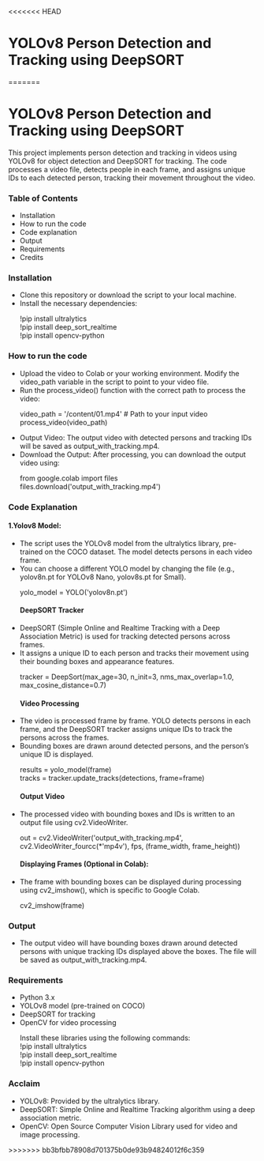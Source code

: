 <<<<<<< HEAD
<h1>YOLOv8 Person Detection and Tracking using DeepSORT</h1>
=======
<h1>YOLOv8 Person Detection and Tracking using DeepSORT</h1>
<p>This project implements person detection and tracking in videos using YOLOv8 for object detection and DeepSORT for tracking. The code processes a video file, detects people in each frame, and assigns unique IDs to each detected person, tracking their movement throughout the video.</p>
<h3>Table of Contents</h3>
<ul>
  <li>
    Installation
  </li>
  <li>How to run the code</li>
  <li>Code explanation</li>
  <li>Output</li>
  <li>Requirements</li>
  <li>Credits</li>
</ul>
<h3>Installation</h3>
<ul>
  <li>Clone this repository or download the script to your local machine.</li>
  <li>Install the necessary dependencies:</li>
  <p>!pip install ultralytics<br>
!pip install deep_sort_realtime<br>
!pip install opencv-python<br>
                            
</p>
</ul>
<h3>How to run the code</h3>
<ul>
  <li>Upload the video to Colab or your working environment. Modify the video_path variable in the script to point to your video file.</li>
  <li>Run the process_video() function with the correct path to process the video:</li>
  <p>video_path = '/content/01.mp4'  # Path to your input video<br>
process_video(video_path)</p>
  <li>Output Video: The output video with detected persons and tracking IDs will be saved as output_with_tracking.mp4.</li>
  <li>Download the Output: After processing, you can download the output video using:</li>
  <p>from google.colab import files<br>
files.download('output_with_tracking.mp4')</p>
</ul>
<h3>Code Explanation</h3>
<h4>1.Yolov8 Model:</h4>
<ul><li>The script uses the YOLOv8 model from the ultralytics library, pre-trained on the COCO dataset. The model detects persons in each video frame.</li>
<li>You can choose a different YOLO model by changing the file (e.g., yolov8n.pt for YOLOv8 Nano, yolov8s.pt for Small).</li>
<p>yolo_model = YOLO('yolov8n.pt')
</p>
<h4>DeepSORT Tracker</h4>
<li>DeepSORT (Simple Online and Realtime Tracking with a Deep Association Metric) is used for tracking detected persons across frames.</li>
<li>It assigns a unique ID to each person and tracks their movement using their bounding boxes and appearance features.</li>
<p>tracker = DeepSort(max_age=30, n_init=3, nms_max_overlap=1.0, max_cosine_distance=0.7)
</p>
<h4>Video Processing</h4>
<li>The video is processed frame by frame. YOLO detects persons in each frame, and the DeepSORT tracker assigns unique IDs to track the persons across the frames.</li>
<li>Bounding boxes are drawn around detected persons, and the person’s unique ID is displayed.</li>
<p>results = yolo_model(frame)<br>
tracks = tracker.update_tracks(detections, frame=frame)
</p>
<h4>Output Video</h4>
  <li>The processed video with bounding boxes and IDs is written to an output file using cv2.VideoWriter.</li>
  <p>out = cv2.VideoWriter('output_with_tracking.mp4', cv2.VideoWriter_fourcc(*'mp4v'), fps, (frame_width, frame_height))</p>
  <h4>Displaying Frames (Optional in Colab):</h4>
  <li>The frame with bounding boxes can be displayed during processing using cv2_imshow(), which is specific to Google Colab.</li>
  <p>cv2_imshow(frame)</p>
  
</ul>
<h3>Output</h3>
<ul>
  <li>The output video will have bounding boxes drawn around detected persons with unique tracking IDs displayed above the boxes. The file will be saved as output_with_tracking.mp4.</li>
  
</ul>
<h3>Requirements</h3>
<ul>
  <li>Python 3.x</li>
  <li>YOLOv8 model (pre-trained on COCO)</li>
  <li>DeepSORT for tracking</li>
  <li>OpenCV for video processing</li>
  <p>Install these libraries using the following commands:<br>
  !pip install ultralytics<br>
!pip install deep_sort_realtime<br>
!pip install opencv-python<br>
</p>
</ul>
<h3>Acclaim</h3>
<ul>
  <li>YOLOv8: Provided by the ultralytics library.</li>
  <li>DeepSORT: Simple Online and Realtime Tracking algorithm using a deep association metric.</li>
  <li>OpenCV: Open Source Computer Vision Library used for video and image processing.</li>
</ul>
>>>>>>> bb3bfbb78908d701375b0de93b94824012f6c359
